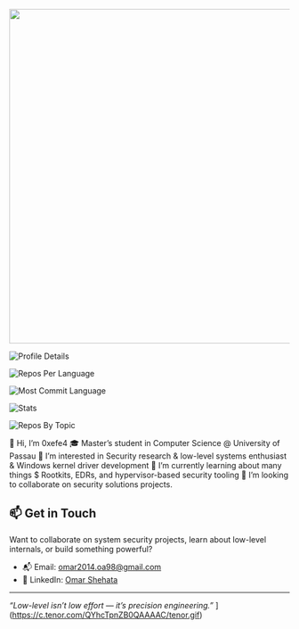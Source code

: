 <p align="center">
  <img src="./tenor.gif" width="600"/>
</p>

<!-- 🧍 Profile Details (Theme: tokyonight) -->
![Profile Details](http://github-profile-summary-cards.vercel.app/api/cards/profile-details?username=OmarShehata11&theme=tokyonight)

<!-- 📦 Repos Per Language (Theme: solarized) -->
![Repos Per Language](http://github-profile-summary-cards.vercel.app/api/cards/repos-per-language?username=OmarShehata11&theme=solarized)

<!-- 📈 Most Commit Language (Theme: gruvbox_light) -->
![Most Commit Language](http://github-profile-summary-cards.vercel.app/api/cards/most-commit-language?username=OmarShehata11&theme=gruvbox_light)

<!-- 📊 General GitHub Stats (Theme: monokai) -->
![Stats](http://github-profile-summary-cards.vercel.app/api/cards/stats?username=OmarShehata11&theme=monokai)

<!-- 🏷️ Repositories By Topic (Theme: nord_dark) -->
![Repos By Topic](http://github-profile-summary-cards.vercel.app/api/cards/repos-per-topic?username=OmarShehata11&theme=nord_dark)



👋 Hi, I’m 0xefe4
🎓 Master’s student in Computer Science @ University of Passau
👀 I’m interested in Security research & low-level systems enthusiast & Windows kernel driver development
🌱 I’m currently learning about many things $ Rootkits, EDRs, and hypervisor-based security tooling
💞️ I’m looking to collaborate on security solutions projects.

## 📫 Get in Touch
Want to collaborate on system security projects, learn about low-level internals, or build something powerful?

- 📬 Email: [omar2014.oa98@gmail.com](mailto:omar2014.oa98@gmail.com)  
- 💼 LinkedIn: [Omar Shehata](https://linkedin.com/in/efe4)  

---

*“Low-level isn’t low effort — it’s precision engineering.”*
](https://c.tenor.com/QYhcTpnZB0QAAAAC/tenor.gif)
